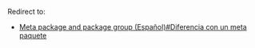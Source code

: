 Redirect to:

*   [Meta package and package group (Español)#Diferencia con un meta paquete](/index.php/Meta_package_and_package_group_(Espa%C3%B1ol)#Diferencia_con_un_meta_paquete "Meta package and package group (Español)")